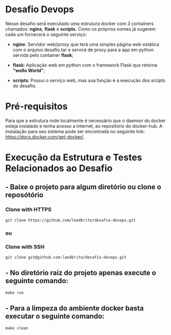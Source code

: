 # Desafio Devops
Nesse desafio será executado uma estrutura docker com 3 containers chamados: **nginx**, **flask** e **scripts**. Como os próprios nomes já sugerem cada um fornecerá o seguinte serviço:
* __nginx__:
Servidor web/proxy que terá uma simples página web estática com o arquivo desafio.tar e servirá de proxy para a app em python servida pelo container **flask**;

* __flask__:
Aplicação web em python com o framework Flask que retorna **"wello World"**;

* __scripts__:
Possui o serviço web, mas sua função é a execução dos srcipts do desafio.

# Pré-requisitos
Para que a estrutura rode localmente é necessário que o daemon do docker esteja instalado e tenha acesso a internet, ao repositório do docker-hub. A instalação para seu sistema pode ser encontrada no seguinte link: https://docs.docker.com/get-docker/.

# Execução da Estrutura e Testes Relacionados ao Desafio

## - Baixe o projeto para algum diretório ou clone o reposótório
### Clone with HTTPS
```
git clone https://github.com/leodbrito/desafio-devops.git
```
### ou
### Clone with SSH
```
git clone git@github.com:leodbrito/desafio-devops.git
```

## - No diretório raiz do projeto apenas execute o seguinte comando:
```
make run
```

## - Para a limpeza do ambiente docker basta executar o seguinte comando:
```
make clean
```
